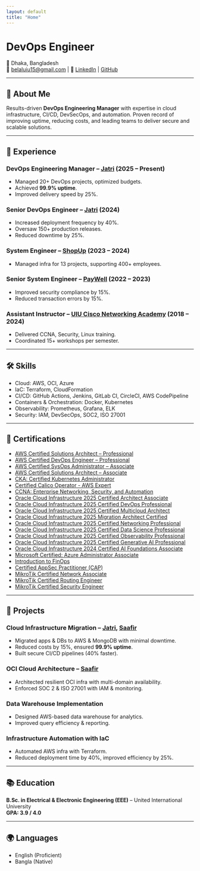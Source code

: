 ```yaml
---
layout: default
title: "Home"
---
```


# DevOps Engineer

📍 Dhaka, Bangladesh  
📧 [belaluiu15@gmail.com](mailto:belaluiu15@gmail.com) | 🔗 [LinkedIn](https://linkedin.com/in/belal-islam-babu) | [GitHub](https://github.com/Belalgit)

---

## 🚀 About Me
Results-driven **DevOps Engineering Manager** with expertise in cloud infrastructure, CI/CD, DevSecOps, and automation. Proven record of improving uptime, reducing costs, and leading teams to deliver secure and scalable solutions.

---

## 💼 Experience
### DevOps Engineering Manager – [Jatri](https://www.jatri.co) (2025 – Present)
- Managed 20+ DevOps projects, optimized budgets.
- Achieved **99.9% uptime**.
- Improved delivery speed by 25%.

### Senior DevOps Engineer – [Jatri](https://www.jatri.co) (2024)
- Increased deployment frequency by 40%.
- Oversaw 150+ production releases.
- Reduced downtime by 25%.

### System Engineer – [ShopUp](https://www.shopup.org) (2023 – 2024)
- Managed infra for 13 projects, supporting 400+ employees.

### Senior System Engineer – [PayWell](https://www.paywellonline.com) (2022 – 2023)
- Improved security compliance by 15%.
- Reduced transaction errors by 15%.

### Assistant Instructor – [UIU Cisco Networking Academy](https://cisco.uiu.ac.bd) (2018 – 2024)
- Delivered CCNA, Security, Linux training.
- Coordinated 15+ workshops per semester.

---

## 🛠️ Skills
- Cloud: AWS, OCI, Azure  
- IaC: Terraform, CloudFormation  
- CI/CD: GitHub Actions, Jenkins, GitLab CI, CircleCI, AWS CodePipeline  
- Containers & Orchestration: Docker, Kubernetes  
- Observability: Prometheus, Grafana, ELK  
- Security: IAM, DevSecOps, SOC2, ISO 27001  

---

## 📜 Certifications
- [AWS Certified Solutions Architect – Professional](https://www.credly.com/badges/40603554-a9db-4252-8211-883d6122ae59/public_url)
- [AWS Certified DevOps Engineer – Professional](https://www.credly.com/badges/c4d54baf-ef12-40dd-97f8-47a73eb78420/public_url)
- [AWS Certified SysOps Administrator – Associate](https://www.credly.com/badges/f5c88560-bf34-4b4f-9a54-8e860163b344/public_url)
- [AWS Certified Solutions Architect – Associate](https://www.credly.com/badges/ddae03b9-b6f7-4603-8e2b-fbaedd6b45e2/public_url)
- [CKA: Certified Kubernetes Administrator](https://www.credly.com/badges/c36be3c2-ad29-472c-8373-8c6cb2053bd7/public_url)
- [Certified Calico Operator - AWS Expert](https://www.credly.com/badges/0436a951-3d7f-49b9-ae01-e187d8eba81c/public_url)
- [CCNA: Enterprise Networking, Security, and Automation](https://www.credly.com/badges/6d5d8523-ee1f-46fa-8950-a5823b72c00e/public_url)
- [Oracle Cloud Infrastructure 2025 Certified Architect Associate](https://catalog-education.oracle.com/ords/certview/sharebadge?id=4EE37F1490DE62B506C3B1E8C51FF398E6592EC8461011A1FEE59576A023BAA4)
- [Oracle Cloud Infrastructure 2025 Certified DevOps Professional](https://catalog-education.oracle.com/pls/certview/sharebadge?id=B76EC8C34F52A1EBDE96F0C2658434F8BF046875BCB7A9EF0892D0C0A5BE9D96)
- [Oracle Cloud Infrastructure 2025 Certified Multicloud Architect](https://catalog-education.oracle.com/ords/certview/sharebadge?id=761930ECEB6E43320BB6417E43D16054E631D10EBC6A97D8D3DE1DB3E8BB526D)
- [Oracle Cloud Infrastructure 2025 Migration Architect Certified](https://catalog-education.oracle.com/ords/certview/sharebadge?id=81BF048648D9AFF5D0B0982DF5E2B070EFBDF3CED61CC81B9CE74A3D67F321D1)
- [Oracle Cloud Infrastructure 2025 Certified Networking Professional](https://catalog-education.oracle.com/pls/certview/sharebadge?id=E804A52EE31C99F39150B2F750F69C6F49565896EAA93F3FABFD9B92B1DD2CFE)
- [Oracle Cloud Infrastructure 2025 Certified Data Science Professional](https://catalog-education.oracle.com/pls/certview/sharebadge?id=F6E7D6F68D71B0F79991003D523C51BA5371956EB34981622548034A3A9E44E1)
- [Oracle Cloud Infrastructure 2025 Certified Observability Professional](https://catalog-education.oracle.com/ords/certview/sharebadge?id=F6693ECD26E6A1638A389890D47DA9F33D6D36D52DB94CBA143A8618BAED4A82)
- [Oracle Cloud Infrastructure 2025 Certified Generative AI Professional](https://catalog-education.oracle.com/ords/certview/sharebadge?id=08CD6D874222CF313BBAF1A63BB1044CB282AF37185683F50B1C8288EDBEF8AA)
- [Oracle Cloud Infrastructure 2024 Certified AI Foundations Associate](https://catalog-education.oracle.com/ords/certview/sharebadge?id=4D55CF40C94485A306DBC7886E3293EDD76526FE515763891EE8AE879543A6CC)
- [Microsoft Certified: Azure Administrator Associate](https://learn.microsoft.com/en-us/users/mdbelalislam-1073/credentials/99bad7bab5a1611e?ref=https%3A%2F%2Fwww.linkedin.com%2F)
- [Introduction to FinOps](https://verify.skilljar.com/c/n7yu3zbr83he)
- [Certified AppSec Practitioner (CAP)](https://candidate.speedexam.net/certificate.aspx?SSTATE=am4131EniU8ntjp4bO5mXTVi7xsQ5eYNWHPNF1yIQ7kHqAz3erUV7wVBgrjUg8nwoNt5jTUw6V6FeOOLmoWWa+9DqFKUDzenNpdkk6CFUpE=)
- [MikroTik Certified Network Associate](https://mikrotik.com/training/certificates/c305835c67f209fa5f92)
- [MikroTik Certified Routing Engineer](https://mikrotik.com/training/certificates/c308911caea9fbffed4f)
- [MikroTik Certified Security Engineer](https://mikrotik.com/training/certificates/c312949cfd535e9ec9d4)

---

## 🌟 Projects
### Cloud Infrastructure Migration – [Jatri](https://www.jatri.co), [Saafir](https://www.saafir.co)
- Migrated apps & DBs to AWS & MongoDB with minimal downtime.  
- Reduced costs by 15%, ensured **99.9% uptime**.  
- Built secure CI/CD pipelines (40% faster).

### OCI Cloud Architecture – [Saafir](https://www.saafir.co)
- Architected resilient OCI infra with multi-domain availability.  
- Enforced SOC 2 & ISO 27001 with IAM & monitoring.

### Data Warehouse Implementation
- Designed AWS-based data warehouse for analytics.  
- Improved query efficiency & reporting.

### Infrastructure Automation with IaC
- Automated AWS infra with Terraform.  
- Reduced deployment time by 40%, improved efficiency by 25%.

---

## 📚 Education
**B.Sc. in Electrical & Electronic Engineering (EEE)** – United International University  
**GPA: 3.9 / 4.0**

---

## 🌍 Languages
- English (Proficient)  
- Bangla (Native)